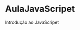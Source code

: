 # AulaJavaScripet
Introdução ao JavaScripet

<!DOCTYPE html PUBLIC "-//W3C//DTD XHTML 1.0 Transitional//EN" "http://www.w3.org/TR/xhtml1/DTD/xhtml1-transitional.dtd">
<html xmlns="http://www.w3.org/1999/xhtml">
<head>
   <title>Devin - Calculadora Simples</title

<style type="text/css">
<!--
/* Conteúdo do CSS */
-->
</style>

<script type="text/javascript">
<!--
/* Conteúdo do JavaScript */
-->
</script>

</head>
<body>
